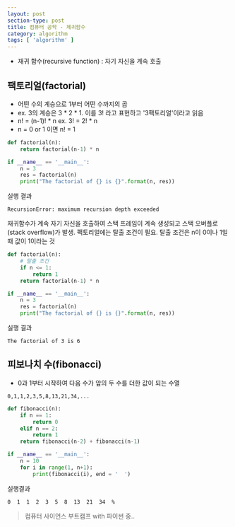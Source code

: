 ```yaml
---
layout: post
section-type: post
title: 컴퓨터 공학 - 제귀함수
category: algorithm
tags: [ 'algorithm' ]
---
```


- 재귀 함수(recursive function) : 자기 자신을 계속 호출

## 팩토리얼(factorial)
- 어떤 수의 계승으로 1부터 어떤 수까지의 곱
- ex. 3의 계승은 3 * 2 * 1. 이를 3! 라고 표현하고 '3팩토리얼'이라고 읽음
 - n! = (n-1)! * n   ex. 3! = 2! * n
 - n = 0 or 1 이면 n! = 1

```python
def factorial(n):
    return factorial(n-1) * n

if __name__ == '__main__':
    n = 3
    res = factorial(n)
    print("The factorial of {} is {}".format(n, res))
```

실행 결과
```
RecursionError: maximum recursion depth exceeded
```
재귀함수가 계속 자기 자신을 호출하여 스택 프레임이 계속 생성되고 스택 오버플로(stack overflow)가 발생.
팩토리얼에는 탈출 조건이 필요. 탈출 조건은 n이 0이나 1일 때 값이 1이라는 것

```python
def factorial(n):
    # 탈출 조건
    if n <= 1:
        return 1
    return factorial(n-1) * n

if __name__ == '__main__':
    n = 3
    res = factorial(n)
    print("The factorial of {} is {}".format(n, res))
```

실행 결과

```
The factorial of 3 is 6
```

## 피보나치 수(fibonacci)
- 0과 1부터 시작하여 다음 수가 앞의 두 수를 더한 값이 되는 수열

```
0,1,1,2,3,5,8,13,21,34,...
```

```python
def fibonacci(n):
    if n == 1:
        return 0
    elif n == 2:
        return 1
    return fibonacci(n-2) + fibonacci(n-1)

if __name__ == '__main__':
    n = 10
    for i in range(1, n+1):
        print(fibonacci(i), end = '  ')
```

실행결과
```
0  1  1  2  3  5  8  13  21  34  %
```

> 컴퓨터 사이언스 부트캠프 with 파이썬 중..
